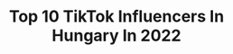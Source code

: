 ---
title: Top 10 TikTok Influencers In Hungary In 2022
description: >-
  Find top TikTok influencers in Hungary in 2022. Most popular hashtags: #foryou #foryoupage #fyp #fy.
platform: TikTok
hits: 448
text_top: See the best TikTok influencers on inBeat.
text_bottom: inBeat holds 448 TikTok influencers like this in Hungary for you to pitch.
profiles:
  - username: "tinamakovics"
    fullname: >-
      Tina💗
    bio: >-
      📸 instagram: tinaa.sugi 📸 🎥 youtube: Tinaa 🎥
    location: "Hungary"
    followers: 385700
    engagement: 2006
    commentsToLikes: 0.035446
    id: ckck5o7x9qp2m0j23ug7rzfl6
    verified: true
    hashtags: "#cinemacity, #mammutvip, #duett, #hirdetes"
  - username: "alizacsodaorszagban"
    fullname: >-
      🌴•𝑨𝒍𝒊𝒛•🌴
    bio: >-
      👼🏻Ha már itt vagy akkor kövess be👼🏻 🦋Snap:csikiszaboaliz1🦋
    location: "Hungary"
    followers: 4457
    engagement: 5377
    commentsToLikes: 0.105094
    id: ckbff5gp59q070j230z69ygem
    verified: false
    hashtags: "#rose, #foryou, #foryoupage, #aesthethic"
  - username: "daisybubi"
    fullname: >-
      Bubi_Daisy
    bio: >-
      Bubi💙 és Daisy🧡 kövessetek🥺🥺🥺 3000omg ⚠️VAJON MEG LESZ? MI NAGYON REMÉLJÜK⚠
    location: "Hungary"
    followers: 2407
    engagement: 2791
    commentsToLikes: 0.113493
    id: ckbki9dq9am6x0j23muradeuy
    verified: false
    hashtags: "#bubi, #hun, #csaknekedbe, #neked"
  - username: "balinttibike"
    fullname: >-
      Tibi🐲
    bio: >-
      🐲🐲🐲🐲🐲🐲🐲🐲 📸instagram: @balinttibike 🎥youtube: @balinttibike 💧🗽👑
    location: "Hungary"
    followers: 195300
    engagement: 2343
    commentsToLikes: 0.044408
    id: ckc8vgz0uic8z0j23qr131a6b
    verified: false
    hashtags: "#varga, #foryou, #foryoupage, #fyp"
  - username: "nemvagyokember"
    fullname: >-
      Nem vok kicsi...te vagy zsiráf
    bio: >-
      Ne csak az álmaid kövesd, hanem engem is!❤❤ Nevetek:fekete oroszlánok🦁🖤
    location: "Hungary"
    followers: 2369
    engagement: 2320
    commentsToLikes: 0.076337
    id: ckc8xj5izlj1r0j23dqljd8nd
    verified: false
    hashtags: "#duett, #foodwehate"
  - username: "feketedemon01"
    fullname: >-
      😈😈😈
    bio: >-
      
    location: "Hungary"
    followers: 6111
    engagement: 1933
    commentsToLikes: 0.112729
    id: ck8p18la3ka0y0j78gm8qw0ob
    verified: false
    hashtags: "#duett, #nekedbe, #ez, #romantic"
  - username: "vikuszowo"
    fullname: >-
      Vikusz
    bio: >-
      💙🤺fencing🤺💙 💙🐣>:^🐣💙 roblox: nviki07 insta: nadi.viktoria 100k?🥺💙
    location: "Hungary"
    followers: 92300
    engagement: 1836
    commentsToLikes: 0.043385
    id: ckb8y1zbmd6yf0j23rf5pks4j
    verified: false
    hashtags: "#cutecut, #foryou, #vikusz, #fouryou"
  - username: "tomy_senpai69"
    fullname: >-
      💕Szeretlek Vivi💕
    bio: >-
      MY LIFE:💕💕 @balassavivien❤😍💏 BMW😎🚘❤ 16yrs instagram:kadar_tamas_
    location: "Hungary"
    followers: 6298
    engagement: 1549
    commentsToLikes: 0.122358
    id: ckan5e9oueojv0i78o05xv62e
    verified: false
    hashtags: "#foryou, #duett, #fyp, #fortnite"
  - username: "vanisabalabalab"
    fullname: >-
      ꪜꪖꪀ𝓲 𝘴ꪖ᥇ꪖ ꪶꪮꪜꫀ
    bio: >-
      BF SL.JJ. BK. Sábalába✨🌈 Dámaláma✨🦙 Horsejumping🐎 ❌Closed❌
    location: "Hungary"
    followers: 3543
    engagement: 2371
    commentsToLikes: 0.280014
    id: ckb94sw35mjat0j239u3m5mne
    verified: false
    hashtags: "#foryoupag, #summerrecap, #fyp, #foryoupage"
  - username: "_aesthetic_official_"
    fullname: >-
      _aesthetic_official_
    bio: >-
      Gősi Niki •23yrs• Hungary Galaxy A70📱 ‼Videók felhasználása nem engedélyezett‼
    location: "Hungary"
    followers: 136400
    engagement: 2364
    commentsToLikes: 0.061629
    id: ck9r3uydpry0m0j78of7lq3ni
    verified: false
    hashtags: "#photography, #bunny, #aesthetic, #macro"
---